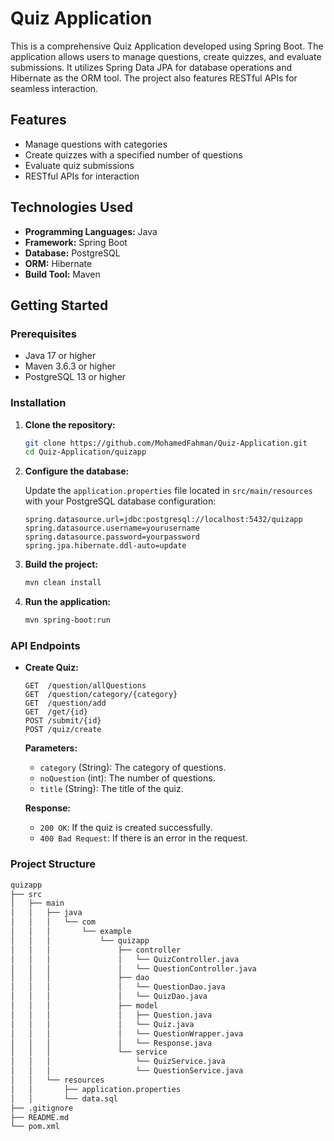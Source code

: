 # Quiz Application

This is a comprehensive Quiz Application developed using Spring Boot. The application allows users to manage questions, create quizzes, and evaluate submissions. It utilizes Spring Data JPA for database operations and Hibernate as the ORM tool. The project also features RESTful APIs for seamless interaction.

## Features

- Manage questions with categories
- Create quizzes with a specified number of questions
- Evaluate quiz submissions
- RESTful APIs for interaction

## Technologies Used

- **Programming Languages:** Java
- **Framework:** Spring Boot
- **Database:** PostgreSQL
- **ORM:** Hibernate
- **Build Tool:** Maven

## Getting Started

### Prerequisites

- Java 17 or higher
- Maven 3.6.3 or higher
- PostgreSQL 13 or higher

### Installation

1. **Clone the repository:**

    ```bash
    git clone https://github.com/MohamedFahman/Quiz-Application.git
    cd Quiz-Application/quizapp
    ```

2. **Configure the database:**

    Update the `application.properties` file located in `src/main/resources` with your PostgreSQL database configuration:

    ```properties
    spring.datasource.url=jdbc:postgresql://localhost:5432/quizapp
    spring.datasource.username=yourusername
    spring.datasource.password=yourpassword
    spring.jpa.hibernate.ddl-auto=update
    ```

3. **Build the project:**

    ```bash
    mvn clean install
    ```

4. **Run the application:**

    ```bash
    mvn spring-boot:run
    ```

### API Endpoints

- **Create Quiz:**

    ```http
    GET  /question/allQuestions
    GET  /question/category/{category}
    GET  /question/add
    GET  /get/{id}
    POST /submit/{id}
    POST /quiz/create
    ```

    **Parameters:**

    - `category` (String): The category of questions.
    - `noQuestion` (int): The number of questions.
    - `title` (String): The title of the quiz.

    **Response:**

    - `200 OK`: If the quiz is created successfully.
    - `400 Bad Request`: If there is an error in the request.

### Project Structure

```bash
quizapp
├── src
│   ├── main
│   │   ├── java
│   │   │   └── com
│   │   │       └── example
│   │   │           └── quizapp
│   │   │               ├── controller
│   │   │               │   └── QuizController.java
│   │   │               │   └── QuestionController.java
│   │   │               ├── dao
│   │   │               │   └── QuestionDao.java
│   │   │               │   └── QuizDao.java
│   │   │               ├── model
│   │   │               │   ├── Question.java
│   │   │               │   └── Quiz.java
│   │   │               │   └── QuestionWrapper.java
│   │   │               │   └── Response.java
│   │   │               └── service
│   │   │                   └── QuizService.java
│   │   │                   └── QuestionService.java
│   │   └── resources
│   │       ├── application.properties
│   │       └── data.sql
├── .gitignore
├── README.md
└── pom.xml
